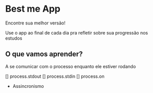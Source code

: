 # Best me App

Encontre sua melhor versão!

Use o app ao final de cada dia pra refletir sobre sua progressão nos estudos

## O que vamos aprender?

A se comunicar com o processo enquanto ele estiver rodando

[] process.stdout
[] process.stdin
[] process.on

* Assincronismo